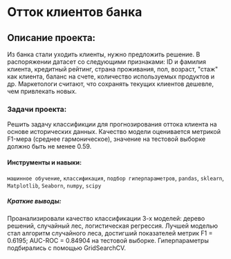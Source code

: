 # Отток клиентов банка

## Описание проекта: 
Из банка стали уходить клиенты, нужно предложить решение. В распоряжении датасет со следующими признаками: ID и фамилия клиента, кредитный рейтинг, страна проживания, пол, возраст, "стаж" как клиента, баланс на счете, количество используемых продуктов и др. Маркетологи считают, что сохранять текущих клиентов дешевле, чем привлекать новых.

### Задачи проекта: 
Решить задачу классификции для прогнозирования оттока клиента на основе исторических данных. Качество модели оценивается метрикой F1-мера (среднее гармоническое), значение на тестовой выборке должно быть не менее 0.59.

#### Инструменты и навыки:
`машинное обучение`, `классификация`, `подбор гиперпараметров`, `pandas`, `sklearn`, `Matplotlib`, `Seaborn`, `numpy`, `scipy`

##### Краткие выводы:
Проанализировали качество классификации 3-х моделей: дерево решений, случайный лес, логистическая регрессия. Лучшей моделью стал алгоритм случайного леса, достигший показателей метрик F1 = 0.6195; AUC-ROC = 0.84904 на тестовой выборке. Гиперпараметры подбирались с помощью GridSearchCV.
